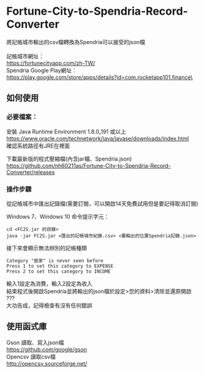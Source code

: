 # Fortune-City-to-Spendria-Record-Converter
將記帳城市輸出的csv檔轉換為Spendria可以接受的json檔\
\
記帳城市網址：\
https://fortunecityapp.com/zh-TW/ \
Spendria Google Play網址：\
https://play.google.com/store/apps/details?id=com.rocketapp101.finance\


## 如何使用

### 必要檔案：

安裝 Java Runtime Environment 1.8.0_191 或以上\
https://www.oracle.com/technetwork/java/javase/downloads/index.html \
確認系統路徑有JRE在裡面

下載最新版的程式壓縮檔(內含jar檔、Spendria.json)\
https://github.com/nh60211as/Fortune-City-to-Spendria-Record-Converter/releases

### 操作步驟
從記帳城市中匯出記錄檔(需要訂閱，可以開啟14天免費試用但是要記得取消訂閱)

Windows 7、Windows 10 命令提示字元：
```
cd <FC2S.jar 的目錄>
java -jar FC2S.jar <匯出的記帳城市紀錄.csv> <要輸出的位置Spendria記錄.json>
```
接下來會顯示無法辨別的記帳種類
```
Category "居家" is never seen before
Press 1 to set this category to EXPENSE
Press 2 to set this category to INCOME
```
輸入1設定為消費，輸入2設定為收入\
結束程式後開啟Spendria並將輸出的json檔於設定>您的資料>清除並還原開啟\
???\
大功告成，記得檢查有沒有任何錯誤


## 使用函式庫
Gson 讀取、寫入json檔\
https://github.com/google/gson \
Opencsv 讀取csv檔\
http://opencsv.sourceforge.net/
